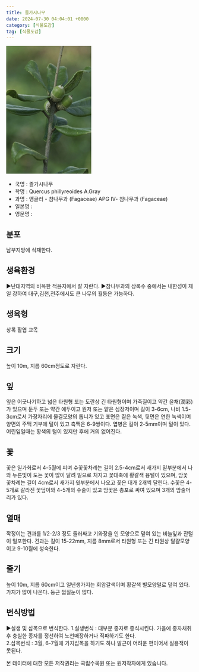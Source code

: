 ```yaml
---
title: 졸가시나무
date: 2024-07-30 04:04:01 +0800
category: [식물도감]
tag: [식물도감]
---
```




![졸가시나무](/assets/img/fileUpload/plants/basic/Fagaceae/Quercus/22629/22629_1_th2.jpg)
- 국명 : 졸가시나무
- 학명 : Quercus phillyreoides A.Gray
- 과명 : 앵글러 - 참나무과 (Fagaceae) APG Ⅳ- 참나무과 (Fagaceae)
- 일본명 : 
- 영문명 : 


## 분포
남부지방에 식재한다.
## 생육환경
▶난대지역의 비옥한 적윤지에서 잘 자란다. 
▶참나무과의 상록수 중에서는 내한성이 제일 강하여 대구,김천,전주에서도 큰 나무의 월동은 가능하다.
## 생육형
상록 활엽 교목
## 크기
높이 10m, 지름 60cm정도로 자란다.
## 잎
잎은 어긋나기하고 넓은 타원형 또는 도란상 긴 타원형이며 가죽질이고 약간 윤채(潤彩)가 있으며 둔두 또는 약간 예두이고 원저 또는 얕은 심장저이며 길이 3-6cm, 나비 1.5-3cm로서 가장자리에 물결모양의 톱니가 있고 표면은 짙은 녹색, 뒷면은 연한 녹색이며 양면의 주맥 기부에 털이 있고 측맥은 6-9쌍이다. 엽병은 길이 2-5mm이며 털이 있다. 어린잎일때는 황색의 털이 있지만 후에 거의 없어진다.
## 꽃
꽃은 일가화로서 4-5월에 피며 수꽃꽃차례는 길이 2.5-4cm로서 새가지 밑부분에서 나와 누른빛이 도는 꽃이 많이 달려 밑으로 처지고 꽃대축에 황갈색 융털이 있으며, 암꽃 꽃차례는 길이 4cm로서 새가지 윗부분에서 나오고 꽃은 대개 2개씩 달린다. 수꽃은 4-5개로 갈라진 꽃덮이와 4-5개의 수술이 있고 암꽃은 총포로 싸여 있으며 3개의 암술머리가 있다.
## 열매
깍정이는 견과를 1/2-2/3 정도 둘러싸고 기와장을 인 모양으로 덮여 있는 비늘잎과 잔털이 밀포한다. 견과는 길이 15-22mm, 지름 8mm로서 타원형 또는 긴 타원상 달걀모양이고 9-10월에 성숙한다.
## 줄기
높이 10m, 지름 60cm이고 일년생가지는 회암갈색이며 황갈색 별모양털로 덮여 있다. 가지가 많이 나온다. 둥근 껍질눈이 많다.
## 번식방법
▶실생 및 삽목으로 번식한다. 
1.실생번식 : 대부분 종자로 증식시킨다. 가을에 종자채취후 충실한 종자를 정선하여 노천매장하거나 직파하기도 한다.  
2.삽목번식 : 3월, 6-7월에 가지삽목을 하기도 하나 발근이 어려운 편이어서 실용적이 못된다.






본 데이터에 대한 모든 저작권리는 국립수목원 또는 원저작자에게 있습니다.
